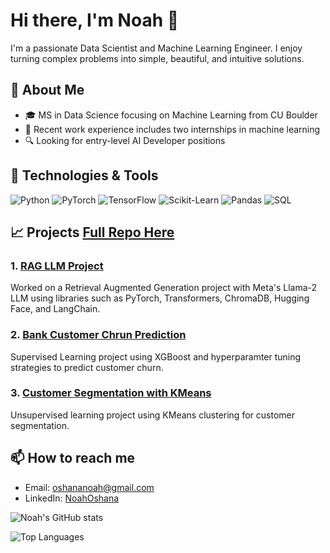 # Hi there, I'm Noah 👋

I'm a passionate Data Scientist and Machine Learning Engineer. I enjoy turning complex problems into simple, beautiful, and intuitive solutions.

## 🚀 About Me
- 🎓 MS in Data Science focusing on Machine Learning from CU Boulder
- 💼 Recent work experience includes two internships in machine learning
- 🔍 Looking for entry-level AI Developer positions

## 🔧 Technologies & Tools
![Python](https://img.shields.io/badge/-Python-3776AB?style=flat-square&logo=python&logoColor=white)
![PyTorch](https://img.shields.io/badge/-PyTorch-EE4C2C?style=flat-square&logo=pytorch&logoColor=white)
![TensorFlow](https://img.shields.io/badge/-TensorFlow-FF6F00?style=flat-square&logo=tensorflow&logoColor=white)
![Scikit-Learn](https://img.shields.io/badge/-Scikit_Learn-F7931E?style=flat-square&logo=scikit-learn&logoColor=white)
![Pandas](https://img.shields.io/badge/-Pandas-150458?style=flat-square&logo=pandas&logoColor=white)
![SQL](https://img.shields.io/badge/-SQL-4479A1?style=flat-square&logo=sql&logoColor=white)


## 📈 Projects [Full Repo Here](https://github.com/NoahOshana17/Machine-Learning-Projects/tree/main)
### 1. [RAG LLM Project](https://github.com/NoahOshana17/Machine-Learning-Projects/tree/main/Deep%20Learning/Generative%20AI/Retrieval%20Augmented%20Generation)
Worked on a Retrieval Augmented Generation project with Meta's Llama-2 LLM using libraries such as PyTorch, Transformers, ChromaDB, Hugging Face, and LangChain.

### 2. [Bank Customer Chrun Prediction](https://github.com/NoahOshana17/Machine-Learning-Projects/tree/main/Supervised%20Learning/Bank%20Customer%20Churn%20Prediction)
Supervised Learning project using XGBoost and hyperparamter tuning strategies to predict customer churn.

### 3. [Customer Segmentation with KMeans](https://github.com/NoahOshana17/Machine-Learning-Projects/tree/main/Unsupervised%20Learning/Customer%20Segmentation)
Unsupervised learning project using KMeans clustering for customer segmentation.

## 📫 How to reach me
- Email: [oshananoah@gmail.com](mailto:oshananoah@gmail.com)
- LinkedIn: [NoahOshana](https://www.linkedin.com/in/noahoshana)

![Noah's GitHub stats](https://github-readme-stats.vercel.app/api?username=NoahOshana17&show_icons=true&theme=radical)

![Top Languages](https://github-readme-stats.vercel.app/api/top-langs/?username=NoahOshana17&layout=compact&theme=radical)

